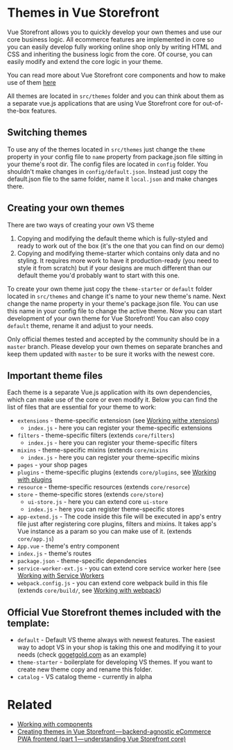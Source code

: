 # Themes in Vue Storefront

Vue Storefront allows you to quickly develop your own themes and use our core business logic. All ecommerce features are implemented in core so you can easily develop fully working online shop only by writing HTML and CSS and inheriting the business logic from the core. Of course, you can easily modify and extend the core logic in your theme.

You can read more about Vue Storefront core components and how to make use of them [here](https://github.com/DivanteLtd/vue-storefront/blob/master/doc/components/Working%20with%20components.md)

All themes are located in `src/themes` folder and you can think about them as a separate vue.js applications that are using Vue Storefront core for out-of-the-box features.

## Switching themes

To use any of the themes located in `src/themes` just change the `theme` property in your config file to `name` property from package.json file sitting in your theme's root dir. The config files are located in `config` folder. You shouldn't make changes in `config/default.json`. Instead just copy the default.json file to the same folder, name it `local.json` and make changes there.

## Creating your own themes

There are two ways of creating your own VS theme
1. Copying and modifying the default theme which is fully-styled and ready to work out of the box (it's the one that you can find on our demo)
2. Copying and modifying theme-starter which contains only data and no styling. It requires more work to have it production-ready (you need to style it from scratch) but if your designs are much different than our default theme you'd probably want to start with this one.

To create your own theme just copy the `theme-starter` or `default` folder located in `src/themes` and change it's name to your new theme's name. Next change the name property in your theme's package.json file. You can use this name in your config file to change the active theme. Now you can start development of your own theme for Vue Storefront! You can also copy `default` theme, rename it and adjust to your needs.

Only official themes tested and accepted by the community should be in a `master` branch. Please develop your own themes on separate branches and keep them updated with `master` to be sure it works with the newest core.

## Important theme files

Each theme is a separate Vue.js application with its own dependencies, which can make use of the core or even modify it.
Below you can find the list of files that are essential for your theme to work:
* `extensions` - theme-specific extensiosn (see [Working withe xtensions](https://github.com/DivanteLtd/vue-storefront/blob/master/doc/extensions/Working%20with%20extensions.md))
  * `index.js` - here you can register your theme-specific extensions
* `filters` - theme-specific filters (extends `core/filters`)
  * `index.js` - here you can register your theme-specific filters
* `mixins` - theme-specific mixins (extends `core/mixins`
  * `index.js` - here you can register your theme-specific mixins
* `pages` - your shop pages
* `plugins` - theme-specific plugins (extends `core/plugins`, see [Working with plugins](https://github.com/DivanteLtd/vue-storefront/blob/master/doc/Working%20with%20plugins.md)
* `resource` - theme-specific resources (extends `core/resorce`)
* `store` - theme-specific stores (extends `core/store`)
  * `ui-store.js` - here you can extend core `ui-store`
  * `index.js` -  here you can register theme-specific stores
* `app-extend.js` - The code inside this file will be executed in app's entry file just after registering core plugins, filters and mixins. It takes app's Vue instance as a param so you can make use of it. (extends `core/app.js`)
* `App.vue` - theme's entry component
* `index.js` - theme's routes
* `package.json` - theme-specific dependencies
* `service-worker-ext.js` - you can extend core service worker here (see [Working with Service Workers](https://github.com/DivanteLtd/vue-storefront/blob/master/doc/Working%20with%20service-worker.md)
* `webpack.config.js` - you can extend core webpack build in this file (extends `core/build/`, see [Working with webpack](https://github.com/DivanteLtd/vue-storefront/blob/master/doc/Working%20with%20webpack.md))

## Official Vue Storefront themes included with the template:

   - `default` - Default VS theme always with newest features. The easiest way to adopt VS in your shop is taking this one and modifying it to your needs (check [gogetgold.com](https://www.gogetgold.com/) as an example)
   - `theme-starter` - boilerplate for developing VS themes. If you want to create new theme copy and rename this folder.
   - `catalog` - VS catalog theme - currently in alpha

# Related

* [Working with components](https://github.com/DivanteLtd/vue-storefront/blob/master/doc/components/Working%20with%20components.md)
* [Creating themes in Vue Storefront — backend-agnostic eCommerce PWA frontend (part 1 — understanding Vue Storefront core)](https://medium.com/@frakowski/developing-themes-in-vue-storefront-backend-agnostic-ecommerce-pwa-frontend-part-1-72ea3c939593)
